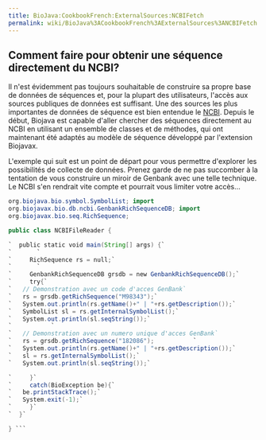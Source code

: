 ```yaml
---
title: BioJava:CookbookFrench:ExternalSources:NCBIFetch
permalink: wiki/BioJava%3ACookbookFrench%3AExternalSources%3ANCBIFetch
---
```


Comment faire pour obtenir une séquence directement du NCBI?
------------------------------------------------------------

Il n'est évidemment pas toujours souhaitable de construire sa propre
base de données de séquences et, pour la plupart des utilisateurs,
l'accès aux sources publiques de données est suffisant. Une des sources
les plus importantes de données de séquence est bien entendue le
[NCBI](http://www.ncbi.nlm.nih.gov). Depuis le début, Biojava est
capable d'aller chercher des séquences directement au NCBI en utilisant
un ensemble de classes et de méthodes, qui ont maintenant été adaptés au
modèle de séquence développé par l'extension Biojavax.

L'exemple qui suit est un point de départ pour vous permettre d'explorer
les possibilités de collecte de données. Prenez garde de ne pas
succomber à la tentation de vous construire un miroir de Genbank avec
une telle technique. Le NCBI s'en rendrait vite compte et pourrait vous
limiter votre accès...

```java import org.biojava.bio.BioException; import
org.biojava.bio.symbol.SymbolList; import
org.biojavax.bio.db.ncbi.GenbankRichSequenceDB; import
org.biojavax.bio.seq.RichSequence;

public class NCBIFileReader {

`  public static void main(String[] args) {`  
`       `  
`     RichSequence rs = null;`  
`       `  
`     GenbankRichSequenceDB grsdb = new GenbankRichSequenceDB();`  
`     try{`  
`   // Demonstration avec un code d'acces GenBank`  
`   rs = grsdb.getRichSequence("M98343");`  
`   System.out.println(rs.getName()+" | "+rs.getDescription());`  
`   SymbolList sl = rs.getInternalSymbolList();`  
`   System.out.println(sl.seqString());`  
`           `  
`   // Demonstration avec un numero unique d'acces GenBank`  
`   rs = grsdb.getRichSequence("182086");           `  
`   System.out.println(rs.getName()+" | "+rs.getDescription());`  
`   sl = rs.getInternalSymbolList();`  
`   System.out.println(sl.seqString());`

`     }`  
`     catch(BioException be){`  
`   be.printStackTrace();`  
`   System.exit(-1);`  
`     }`  
`  }`

} ```
